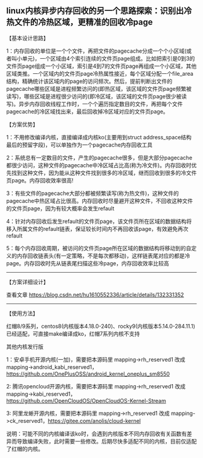 linux内核异步内存回收的另一个思路探索：识别出冷热文件的冷热区域，更精准的回收冷page
-------------------------------------

【基本设计思路】

1：内存回收的单位是一个个文件，再把文件的pagecache分成一个个小区域(或者叫小单元)，一个区域由4个索引连续的文件页page组成。比如把索引是0到3的文件页page组成一个小区域，索引是4到7的文件页page再组成一个小区域，其他区域类推。一个区域内的文件页page冷热属性接近，每个区域分配一个file_area结构，精确统计该区域内的page的访问频次。然后，提前判断出文件的pagecache哪些区域是进程频繁访问的(即热区域，该区域的文件页page频繁被读写)，哪些区域是进程很少访问的(即冷区域，该区域的文件页page很少被读写)。异步内存回收线程工作时，一个个遍历指定数目的文件，再把每个文件pagecache的冷区域找出来，最后回收掉冷区域对应的文件页page。

【方案优势】

1：不用修改编译内核，直接编译成内核ko(主要用到struct address_space结构最后的预留字段)，可以单独作为一个pagecache内存回收工具

2：系统总有一定数目的文件，产生的pagecache很多，但是大部分pagecache都很少访问，这种文件的pagecache中冷区域占比高(称为冷文件)。内存回收时优先找到这种文件，因为能从这种文件找到很多的冷区域，继而回收到很多的冷文件页page。内存回收效率很高!

3：有些文件的pagecache大部分都被频繁读写(称为热文件)，这种文件的pagecache中热区域占比很高。内存回收时尽量避开这种文件，不回收这种文件的文件页page，因为有较大概率会发生refault

4：针对内存回收后发生refault的文件页page，该文件页所在区域的数据结构将移入所属文件的refault链表，保证较长时间内不再回收该page，有效避免再次refault

5：每个内存回收周期，被访问的文件页page所在区域的数据结构将移动到的自定义的内存回收链表头(有一定策略，不是每次都移动)，这样链表尾对应的都是冷page。内存回收时先从链表尾扫描这些冷page，内存回收效率比较高



-------------------------------------
【方案详细设计】

查看文章 https://blog.csdn.net/hu1610552336/article/details/132331352

-------------------------------------
【使用方法】

红帽8/9系列，centos8(内核版本4.18.0-240)、rocky9(内核版本5.14.0-284.11.1)已经适配，可直接make编译成ko，红帽7系列内核不支持

其他内核发行版

1：安卓手机开源内核(一加)，需要把本源码里 mapping->rh_reserved1 改成 mapping->android_kabi_reserved1，https://github.com/OnePlusOSS/android_kernel_oneplus_sm8550

2: 腾讯opencloud开源内核，需要把本源码里 mapping->rh_reserved1 改成 mapping->kabi_reserved1，https://github.com/OpenCloudOS/OpenCloudOS-Kernel-Stream

3: 阿里龙蜥开源内核，需要把本源码里 mapping->rh_reserved1 改成 mapping->ck_reserved1，https://gitee.com/anolis/cloud-kernel


说明：可能不同的内核编译该ko时，会遇到内核版本不同内存回收有关函数有差异而导致编译失败，此时需要一些修改。后期尽快多适配不同的内核，目前仅适配了红帽的内核。
